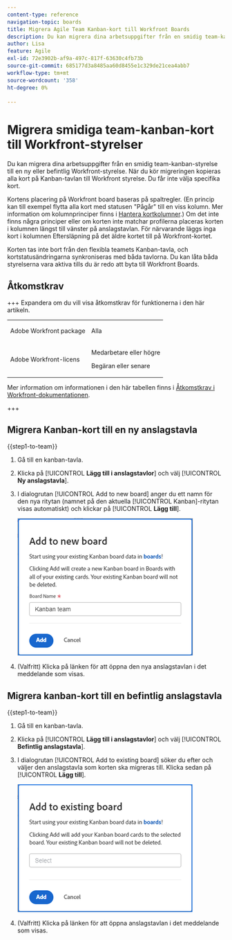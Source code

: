 ```yaml
---
content-type: reference
navigation-topic: boards
title: Migrera Agile Team Kanban-kort till Workfront Boards
description: Du kan migrera dina arbetsuppgifter från en smidig team-kanban-styrelse till en ny eller befintlig Workfront-styrelse.
author: Lisa
feature: Agile
exl-id: 72e3902b-af9a-497c-817f-63630c4fb73b
source-git-commit: 685177d3a8485aa60d8455e1c329de21cea4abb7
workflow-type: tm+mt
source-wordcount: '358'
ht-degree: 0%

---
```


# Migrera smidiga team-kanban-kort till Workfront-styrelser

Du kan migrera dina arbetsuppgifter från en smidig team-kanban-styrelse till en ny eller befintlig Workfront-styrelse. När du kör migreringen kopieras alla kort på Kanban-tavlan till Workfront styrelse. Du får inte välja specifika kort.

Kortens placering på Workfront board baseras på spaltregler. (En princip kan till exempel flytta alla kort med statusen &quot;Pågår&quot; till en viss kolumn. Mer information om kolumnprinciper finns i [Hantera kortkolumner](/help/quicksilver/agile/get-started-with-boards/manage-board-columns.md).) Om det inte finns några principer eller om korten inte matchar profilerna placeras korten i kolumnen längst till vänster på anslagstavlan. För närvarande läggs inga kort i kolumnen Eftersläpning på det äldre kortet till på Workfront-kortet.

Korten tas inte bort från den flexibla teamets Kanban-tavla, och kortstatusändringarna synkroniseras med båda tavlorna. Du kan låta båda styrelserna vara aktiva tills du är redo att byta till Workfront Boards.

## Åtkomstkrav

+++ Expandera om du vill visa åtkomstkrav för funktionerna i den här artikeln.

<table style="table-layout:auto"> 
 <col> 
 <col> 
 <tbody> 
  <tr> 
   <td role="rowheader">Adobe Workfront package</td> 
   <td> <p>Alla</p> </td> 
  </tr> 
  <tr> 
   <td role="rowheader">Adobe Workfront-licens</td> 
   <td> 
   <p>Medarbetare eller högre</p> 
   <p>Begäran eller senare</p>
   </td> 
  </tr> 
 </tbody> 
</table>

Mer information om informationen i den här tabellen finns i [Åtkomstkrav i Workfront-dokumentationen](/help/quicksilver/administration-and-setup/add-users/access-levels-and-object-permissions/access-level-requirements-in-documentation.md).

+++

## Migrera Kanban-kort till en ny anslagstavla

{{step1-to-team}}

1. Gå till en kanban-tavla.
1. Klicka på [!UICONTROL **Lägg till i anslagstavlor**] och välj [!UICONTROL **Ny anslagstavla**].
1. I dialogrutan [!UICONTROL Add to new board] anger du ett namn för den nya ritytan (namnet på den aktuella [!UICONTROL Kanban]-ritytan visas automatiskt) och klickar på [!UICONTROL **Lägg till**].

   ![Lägg till kanban-kort till ny anslagstavla](assets/add-kanban-cards-to-new-board-dialog.png)

1. (Valfritt) Klicka på länken för att öppna den nya anslagstavlan i det meddelande som visas.

## Migrera kanban-kort till en befintlig anslagstavla

{{step1-to-team}}

1. Gå till en kanban-tavla.
1. Klicka på [!UICONTROL **Lägg till i anslagstavlor**] och välj [!UICONTROL **Befintlig anslagstavla**].
1. I dialogrutan [!UICONTROL Add to existing board] söker du efter och väljer den anslagstavla som korten ska migreras till. Klicka sedan på [!UICONTROL **Lägg till**].

   ![Lägg till kanban-kort till befintlig anslagstavla](assets/add-kanban-cards-to-existing-board-dialog.png)

1. (Valfritt) Klicka på länken för att öppna anslagstavlan i det meddelande som visas.
